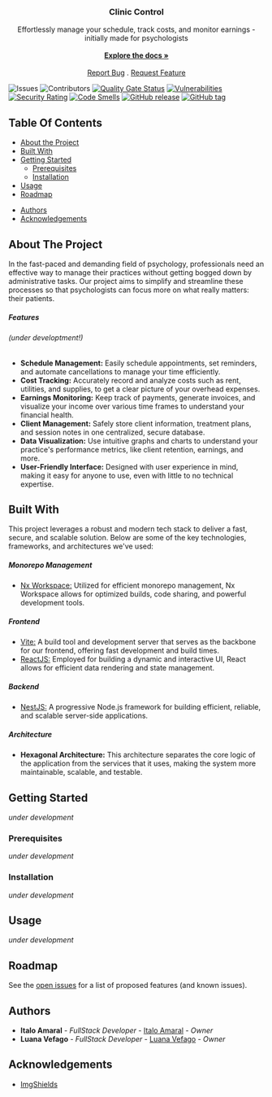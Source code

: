 <br/>
<p align="center">
  <!-- <a href="https://github.com/italoRAmaral/cliniccontrol">
    <img src="images/logo.png" alt="Logo" width="80" height="80">
  </a> -->

  <h3 align="center">Clinic Control</h3>

  <p align="center">
    Effortlessly manage your schedule, track costs, and monitor earnings - initially made for psychologists
    <br/>
    <br/>
    <a href="https://github.com/italoRAmaral/cliniccontrol/docs"><strong>Explore the docs »</strong></a>
    <br/>
    <br/>
    <a href="https://github.com/italoRAmaral/cliniccontrol/issues">Report Bug</a>
    .
    <a href="https://github.com/italoRAmaral/cliniccontrol/issues">Request Feature</a>
  </p>
</p>

![Issues](https://img.shields.io/github/issues/italoRAmaral/cliniccontrol) ![Contributors](https://img.shields.io/github/contributors/italoRAmaral/cliniccontrol?color=dark-green) [![Quality Gate Status](https://sonarcloud.io/api/project_badges/measure?project=ItaloRAmaral_cliniccontrol&metric=alert_status)](https://sonarcloud.io/summary/new_code?id=ItaloRAmaral_cliniccontrol) [![Vulnerabilities](https://sonarcloud.io/api/project_badges/measure?project=ItaloRAmaral_cliniccontrol&metric=vulnerabilities)](https://sonarcloud.io/summary/new_code?id=ItaloRAmaral_cliniccontrol) [![Security Rating](https://sonarcloud.io/api/project_badges/measure?project=ItaloRAmaral_cliniccontrol&metric=security_rating)](https://sonarcloud.io/summary/new_code?id=ItaloRAmaral_cliniccontrol) [![Code Smells](https://sonarcloud.io/api/project_badges/measure?project=ItaloRAmaral_cliniccontrol&metric=code_smells)](https://sonarcloud.io/summary/new_code?id=ItaloRAmaral_cliniccontrol) [![GitHub release](https://img.shields.io/github/release/italoRAmaral/cliniccontrol?include_prereleases=&sort=semver&color=green)](https://github.com/italoRAmaral/cliniccontrol/releases/) [![GitHub tag](https://img.shields.io/github/tag/italoRAmaral/cliniccontrol?include_prereleases=&sort=semver&color=green)](https://github.com/italoRAmaral/cliniccontrol/releases/)

## Table Of Contents

- [About the Project](#about-the-project)
- [Built With](#built-with)
- [Getting Started](#getting-started)
  - [Prerequisites](#prerequisites)
  - [Installation](#installation)
- [Usage](#usage)
- [Roadmap](#roadmap)
<!-- - [Contributing](#contributing)
- [License](#license) -->
- [Authors](#authors)
- [Acknowledgements](#acknowledgements)

## About The Project

<!-- ![Screen Shot](images/screenshot.png) -->

In the fast-paced and demanding field of psychology, professionals need an effective way to manage their practices without getting bogged down by administrative tasks. Our project aims to simplify and streamline these processes so that psychologists can focus more on what really matters: their patients.

##### Features

###### (_under developtment!_)

- <b>Schedule Management:</b> Easily schedule appointments, set reminders, and automate cancellations to manage your time efficiently.
- <b>Cost Tracking:</b> Accurately record and analyze costs such as rent, utilities, and supplies, to get a clear picture of your overhead expenses.
- <b>Earnings Monitoring:</b> Keep track of payments, generate invoices, and visualize your income over various time frames to understand your financial health.
- <b>Client Management:</b> Safely store client information, treatment plans, and session notes in one centralized, secure database.
- <b>Data Visualization:</b> Use intuitive graphs and charts to understand your practice's performance metrics, like client retention, earnings, and more.
- <b>User-Friendly Interface:</b> Designed with user experience in mind, making it easy for anyone to use, even with little to no technical expertise.

## Built With

This project leverages a robust and modern tech stack to deliver a fast, secure, and scalable solution. Below are some of the key technologies, frameworks, and architectures we've used:

##### Monorepo Management

- [Nx Workspace:](https://nx.dev) Utilized for efficient monorepo management, Nx Workspace allows for optimized builds, code sharing, and powerful development tools.

##### Frontend

- [Vite:](https://vitejs.dev/guide/) A build tool and development server that serves as the backbone for our frontend, offering fast development and build times.
- [ReactJS:](https://react.dev) Employed for building a dynamic and interactive UI, React allows for efficient data rendering and state management.

##### Backend

- [NestJS:](https://nestjs.com) A progressive Node.js framework for building efficient, reliable, and scalable server-side applications.

##### Architecture

- <b>Hexagonal Architecture:</b> This architecture separates the core logic of the application from the services that it uses, making the system more maintainable, scalable, and testable.

## Getting Started

_under development_

### Prerequisites

_under development_

### Installation

_under development_

## Usage

_under development_

## Roadmap

See the [open issues](https://github.com/italoRAmaral/cliniccontrol/issues) for a list of proposed features (and known issues).

<!-- ## Contributing

_under development_

### Creating A Pull Request

_under development_ -->

<!-- ## License

Distributed under the MIT License. See [LICENSE](https://github.com/italoRAmaral/cliniccontrol/blob/main/LICENSE.md) for more information. -->

## Authors

- **Italo Amaral** - _FullStack Developer_ - [Italo Amaral](https://github.com/italoRAmaral) - _Owner_
- **Luana Vefago** - _FullStack Developer_ - [Luana Vefago](https://github.com/luanavfg) - _Owner_

## Acknowledgements

- [ImgShields](https://shields.io/)
